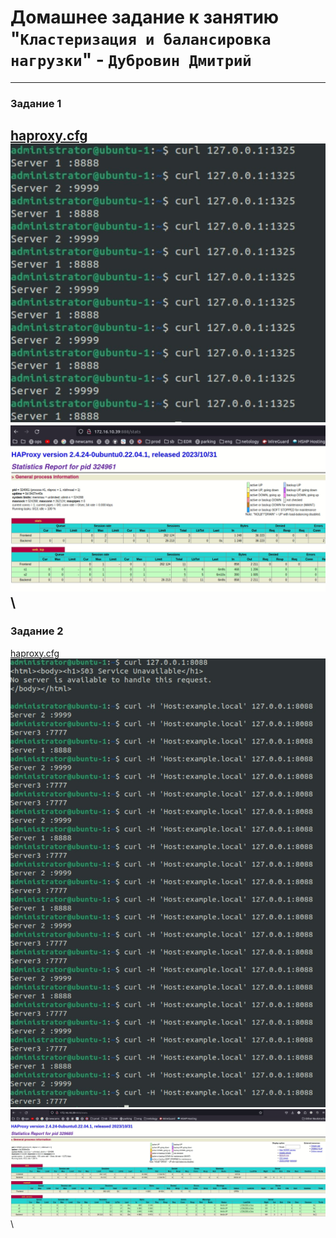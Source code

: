 # Домашнее задание к занятию "`Кластеризация и балансировка нагрузки`" - `Дубровин Дмитрий`
---
### Задание 1
[haproxy.cfg](1.haproxy.cfg)\
![1-1.jpg](img%2F1-1.jpg)\
![1-2.jpg](img%2F1-2.jpg)\
---
### Задание 2
[haproxy.cfg](2.haproxy.cfg)\
![2-1.jpg](img%2F2-1.jpg)\
![2-2.jpg](img%2F2-2.jpg)\


